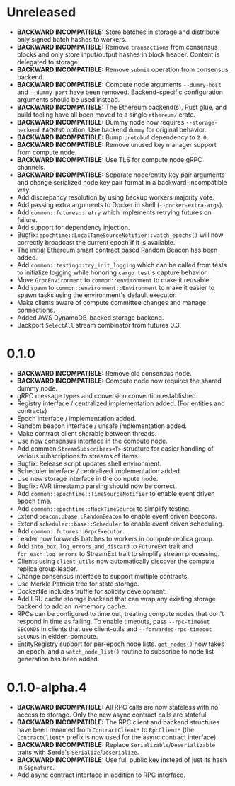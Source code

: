 # Unreleased

* **BACKWARD INCOMPATIBLE:** Store batches in storage and distribute only signed batch
  hashes to workers.
* **BACKWARD INCOMPATIBLE:** Remove `transactions` from consensus blocks and only store
  input/output hashes in block header. Content is delegated to storage.
* **BACKWARD INCOMPATIBLE:** Remove `submit` operation from consensus backend.
* **BACKWARD INCOMPATIBLE:** Compute node arguments `--dummy-host` and `--dummy-port`
  have been removed. Backend-specific configuration arguments should be used instead.
* **BACKWARD INCOMPATIBLE:** The Ethereum backend(s), Rust glue, and build
  tooling have all been moved to a single `ethereum/` crate.
* **BACKWARD INCOMPATIBLE:** Dummy node now requires `--storage-backend BACKEND` option.
  Use backend `dummy` for original behavior.
* **BACKWARD INCOMPATIBLE:** Bump `protobuf` dependency to `2.0`.
* **BACKWARD INCOMPATIBLE:** Remove unused key manager support from compute node.
* **BACKWARD INCOMPATIBLE:** Use TLS for compute node gRPC channels.
* **BACKWARD INCOMPATIBLE:** Separate node/entity key pair arguments and change serialized
  node key pair format in a backward-incompatible way.
* Add discrepancy resolution by using backup workers majority vote.
* Add passing extra arguments to Docker in shell (`--docker-extra-args`).
* Add `common::futures::retry` which implements retrying futures on failure.
* Add support for dependency injection.
* Bugfix: `epochtime::LocalTimeSourceNotifier::watch_epochs()` will now
  correctly broadcast the current epoch if it is available.
* The initial Ethereum smart contract based Random Beacon has been added.
* Add `common::testing::try_init_logging` which can be called from tests to
  initialize logging while honoring `cargo test`'s capture behavior.
* Move `GrpcEnvironment` to `common::environment` to make it reusable.
* Add `spawn` to `common::environment::Environment` to make it easier to spawn tasks
  using the environment's default executor.
* Make clients aware of compute committee changes and manage connections.
* Added AWS DynamoDB-backed storage backend.
* Backport `SelectAll` stream combinator from futures 0.3.

# 0.1.0

* **BACKWARD INCOMPATIBLE:** Remove old consensus node.
* **BACKWARD INCOMPATIBLE:** Compute node now requires the shared dummy node.
* gRPC message types and conversion convention established.
* Registry interface / centralized implementation added. (For entities and contracts)
* Epoch interface / implementation added.
* Random beacon interface / unsafe implementation added.
* Make contract client sharable between threads.
* Use new consensus interface in the compute node.
* Add common `StreamSubscribers<T>` structure for easier handling of various subscriptions
  to streams of items.
* Bugfix: Release script updates shell environment.
* Scheduler interface / centralized implementation added.
* Use new storage interface in the compute node.
* Bugfix: AVR timestamp parsing should now be correct.
* Add `common::epochtime::TimeSourceNotifier` to enable event driven epoch time.
* Add `common::epochtime::MockTimeSource` to simplify testing.
* Extend `beacon::base::RandomBeacon` to enable event driven beacons.
* Extend `scheduler::base::Scheduler` to enable event driven scheduling.
* Add `common::futures::GrpcExecutor`.
* Leader now forwards batches to workers in compute replica group.
* Add `into_box`, `log_errors_and_discard` to `FutureExt` trait and `for_each_log_errors`
  to StreamExt trait to simplify stream processing.
* Clients using `client-utils` now automatically discover the compute replica group leader.
* Change consensus interface to support multiple contracts.
* Use Merkle Patricia tree for state storage.
* Dockerfile includes truffle for solidity development.
* Add LRU cache storage backend that can wrap any existing storage backend to add an
  in-memory cache.
* RPCs can be configured to time out, treating compute nodes that
  don't respond in time as failing. To enable timeouts, pass
  `--rpc-timeout SECONDS` in clients that use client-utils and
  `--forwarded-rpc-timeout SECONDS` in ekiden-compute.
* EntityRegistry support for per-epoch node lists.  `get_nodes()` now takes an
  epoch, and a `watch_node_list()` routine to subscribe to node list generation
  has been added.

# 0.1.0-alpha.4

* **BACKWARD INCOMPATIBLE:** All RPC calls are now stateless with no access to storage. Only
  the new async contract calls are stateful.
* **BACKWARD INCOMPATIBLE:** The RPC client and backend structures have been renamed from
  `ContractClient*` to `RpcClient*` (the `ContractClient*` prefix is now used for the async
  contract interface).
* **BACKWARD INCOMPATIBLE:** Replace `Serializable`/`Deserializable` traits with Serde's
  `Serialize`/`Deserialize`.
* **BACKWARD INCOMPATIBLE:** Use full public key instead of just its hash in `Signature`.
* Add async contract interface in addition to RPC interface.
